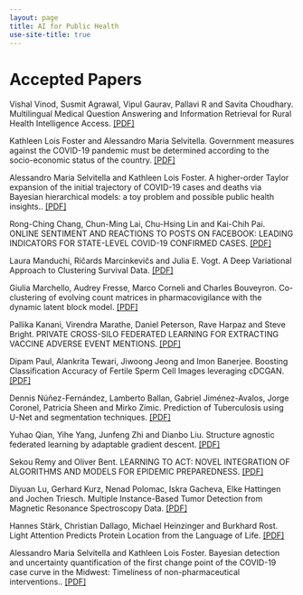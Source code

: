 ```yaml
---
layout: page
title: AI for Public Health
use-site-title: true
---
```


# Accepted Papers

Vishal Vinod, Susmit Agrawal, Vipul Gaurav, Pallavi R and Savita Choudhary. Multilingual Medical Question Answering and Information Retrieval for Rural Health Intelligence Access. [[PDF]](papers/ICLR-AI4PH_paper_1.pdf)

Kathleen Lois Foster and Alessandro Maria Selvitella. Government measures against the COVID-19 pandemic must be determined according to the socio-economic status of the country. [[PDF]](papers/ICLR-AI4PH_paper_2.pdf)

Alessandro Maria Selvitella and Kathleen Lois Foster. A higher-order Taylor expansion of the initial trajectory of COVID-19 cases and deaths via Bayesian hierarchical models: a toy problem and possible public health insights.. [[PDF]](papers/ICLR-AI4PH_paper_3.pdf)

Rong-Ching Chang, Chun-Ming Lai, Chu-Hsing Lin and Kai-Chih Pai. ONLINE SENTIMENT AND REACTIONS TO POSTS ON FACEBOOK: LEADING INDICATORS FOR STATE-LEVEL COVID-19 CONFIRMED CASES. [[PDF]](papers/ICLR-AI4PH_paper_7.pdf)

Laura Manduchi, Ričards Marcinkevičs and Julia E. Vogt. A Deep Variational Approach to Clustering Survival Data. [[PDF]](papers/ICLR-AI4PH_paper_9.pdf)

Giulia Marchello, Audrey Fresse, Marco Corneli and Charles Bouveyron. Co-clustering of evolving count matrices in pharmacovigilance with the dynamic latent block model. [[PDF]](papers/ICLR-AI4PH_paper_10.pdf)

Pallika Kanani, Virendra Marathe, Daniel Peterson, Rave Harpaz and Steve Bright. PRIVATE CROSS-SILO FEDERATED LEARNING FOR EXTRACTING VACCINE ADVERSE EVENT MENTIONS. [[PDF]](papers/ICLR-AI4PH_paper_11.pdf)

Dipam Paul, Alankrita Tewari, Jiwoong Jeong and Imon Banerjee. Boosting Classification Accuracy of Fertile Sperm Cell Images leveraging cDCGAN. [[PDF]](papers/ICLR-AI4PH_paper_12.pdf)

Dennis Núñez-Fernández, Lamberto Ballan, Gabriel Jiménez-Avalos, Jorge Coronel, Patricia Sheen and Mirko Zimic. Prediction of Tuberculosis using U-Net and segmentation techniques. [[PDF]](papers/ICLR-AI4PH_paper_14.pdf)

Yuhao Qian, Yihe Yang, Junfeng Zhi and Dianbo Liu. Structure agnostic federated learning by adaptable gradient descent. [[PDF]](papers/ICLR-AI4PH_paper_15.pdf)

Sekou Remy and Oliver Bent. LEARNING TO ACT: NOVEL INTEGRATION OF ALGORITHMS AND MODELS FOR EPIDEMIC PREPAREDNESS. [[PDF]](papers/ICLR-AI4PH_paper_16.pdf)

Diyuan Lu, Gerhard Kurz, Nenad Polomac, Iskra Gacheva, Elke Hattingen and Jochen Triesch. Multiple Instance-Based Tumor Detection from Magnetic Resonance Spectroscopy Data. [[PDF]](papers/ICLR-AI4PH_paper_19.pdf)

Hannes Stärk, Christian Dallago, Michael Heinzinger and Burkhard Rost. Light Attention Predicts Protein Location from the Language of Life. [[PDF]](papers/ICLR-AI4PH_paper_20.pdf)

Alessandro Maria Selvitella and Kathleen Lois Foster. Bayesian detection and uncertainty quantification of the first change point of the COVID-19 case curve in the Midwest: Timeliness of non-pharmaceutical interventions.. [[PDF]](papers/ICLR-AI4PH_paper_21.pdf)
